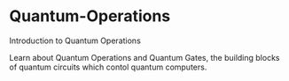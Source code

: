 # Quantum-Operations
Introduction to Quantum Operations
  
Learn about Quantum Operations and Quantum Gates, the building blocks of quantum circuits which contol quantum computers.
